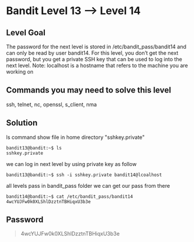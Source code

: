 # Bandit Level 13 --> Level 14
## Level Goal

The password for the next level is stored in /etc/bandit_pass/bandit14 and can only be read by user bandit14. For this level, you don’t get the next password, but you get a private SSH key that can be used to log into the next level. Note: localhost is a hostname that refers to the machine you are working on

## Commands you may need to solve this level
ssh, telnet, nc, openssl, s_client, nma

## Solution
ls command show file in home directory "sshkey.private" 
```console
bandit13@bandit:~$ ls
sshkey.private
```

we can log in next level by using private key as follow
```console
bandit13@bandit:~$ ssh -i sshkey.private bandit14@lcoalhost
```
all levels pass in bandit_pass folder we can get our pass from there 
```console
bandit14@bandit:~$ cat /etc/bandit_pass/bandit14
4wcYUJFw0k0XLShlDzztnTBHiqxU3b3e
```

## Password
> 4wcYUJFw0k0XLShlDzztnTBHiqxU3b3e

  
